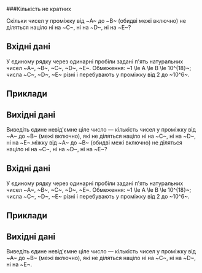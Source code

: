 ###Кількість не кратних

Скільки чисел у&nbsp;проміжку від ~A~ до&nbsp;~B~ (обидві межі включно) не діляться націло ні на&nbsp;~C~, ні на&nbsp;~D~, ні на&nbsp;~E~?

## Вхідні дані
У&nbsp;єдиному рядку через одинарні пробіли задані п'ять натуральних чисел ~A~, ~B~, ~C~, ~D~, ~E~.
Обмеження: ~1 \le A \le B \le 10^{18}~; числа ~C~, ~D~, ~E~ різні і&nbsp;перебувають у&nbsp;проміжку від 2 до&nbsp;~10^6~.

## Приклади

## Вихідні дані
Виведіть єдине невід'ємне ціле число — кількість чисел у&nbsp;проміжку від ~A~ до&nbsp;~B~ (межі включно), які не діляться націло ні на&nbsp;~C~, ні на&nbsp;~D~, ні на&nbsp;~E~.﻿міжку від ~A~ до&nbsp;~B~ (обидві межі включно) не діляться націло ні на&nbsp;~C~, ні на&nbsp;~D~, ні на&nbsp;~E~?

## Вхідні дані
У єдиному рядку через одинарні пробіли задані п'ять натуральних чисел ~A~, ~B~, ~C~, ~D~, ~E~.
Обмеження: ~1 \le A \le B \le 10^{18}~; числа ~C~, ~D~, ~E~ різні і&nbsp;перебувають у&nbsp;проміжку від 2 до&nbsp;~10^6~.

## Приклади

## Вихідні дані
Виведіть єдине невід'ємне ціле число — кількість чисел у&nbsp;проміжку від ~A~ до&nbsp;~B~ (межі включно), які не діляться націло ні на&nbsp;~C~, ні на&nbsp;~D~, ні на&nbsp;~E~.﻿

